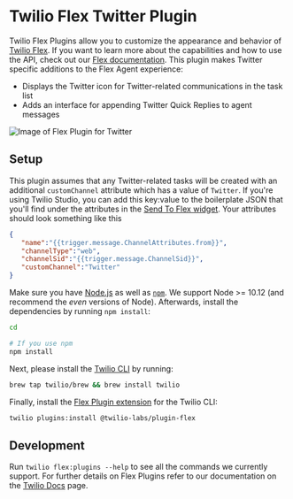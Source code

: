 # Twilio Flex Twitter Plugin

Twilio Flex Plugins allow you to customize the appearance and behavior of [Twilio Flex](https://www.twilio.com/flex). If you want to learn more about the capabilities and how to use the API, check out our [Flex documentation](https://www.twilio.com/docs/flex). This plugin makes Twitter specific additions to the Flex Agent experience:
* Displays the Twitter icon for Twitter-related communications in the task list
* Adds an interface for appending Twitter Quick Replies to agent messages

![Image of Flex Plugin for Twitter](https://user-images.githubusercontent.com/46247485/189677347-4bc47fce-0d7a-4274-b37e-cd2432f1c13c.png)

## Setup
This plugin assumes that any Twitter-related tasks will be created with an additional `customChannel` attribute which has a value of `Twitter`. If you're using Twilio Studio, you can add this key:value to the boilerplate JSON that you'll find under the attributes in the [Send To Flex widget](https://www.twilio.com/docs/studio/widget-library/send-flex). Your attributes should look something like this
```json
{
   "name":"{{trigger.message.ChannelAttributes.from}}",
   "channelType":"web",
   "channelSid":"{{trigger.message.ChannelSid}}",
   "customChannel":"Twitter"
}
```

Make sure you have [Node.js](https://nodejs.org) as well as [`npm`](https://npmjs.com). We support Node >= 10.12 (and recommend the _even_ versions of Node). Afterwards, install the dependencies by running `npm install`:

```bash
cd 

# If you use npm
npm install
```

Next, please install the [Twilio CLI](https://www.twilio.com/docs/twilio-cli/quickstart) by running:

```bash
brew tap twilio/brew && brew install twilio
```

Finally, install the [Flex Plugin extension](https://github.com/twilio-labs/plugin-flex/tree/v1-beta) for the Twilio CLI:

```bash
twilio plugins:install @twilio-labs/plugin-flex
```

## Development

Run `twilio flex:plugins --help` to see all the commands we currently support. For further details on Flex Plugins refer to our documentation on the [Twilio Docs](https://www.twilio.com/docs/flex/developer/plugins/cli) page.

